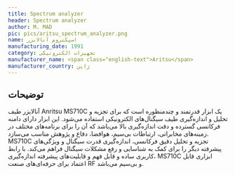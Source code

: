 ```yaml
---
title: Spectrum analyzer
header: Spectrum analyzer
author: M. MAD
pic: pics/aritsu_spectrum_analyzer.png
name: اسپکتروم آنالایزر
manufacturing_date: 1991
category: تجهیزات الکترونیکی
manufacturer_name: <span class="english-text">Aritsu</span>
manufacturer_country: ژاپن
---
```


<h2 class="fa-IR-explanation-header">توضیحات</h2>
<p>
آنالایزر طیف
<span class="english-text">Anritsu MS710C</span>
یک ابزار قدرتمند و چندمنظوره است که برای تجزیه و تحلیل و اندازه‌گیری طیف
سیگنال‌های الکترونیکی استفاده می‌شود. این ابزار دارای دامنه فرکانسی گسترده و
دقت اندازه‌گیری بالا می‌باشد که آن را برای برنامه‌های مختلف در زمینه‌های
مخابراتی، ارتباطات بی‌سیم، هوافضا، دفاع و پژوهش مناسب می‌سازد.
<span class="english-text">MS710C</span>
تجزیه و تحلیل دقیق فرکانسی، اندازه‌گیری قدرت سیگنال و ویژگی‌های پیشرفته دیگر
را برای کمک به شناسایی و رفع مشکلات سیگنال فراهم می‌کند. با رابط کاربری ساده و
قابل فهم و قابلیت‌های پیشرفته اندازه‌گیری،
<span class="english-text">MS710C</span>
ابزاری قابل اعتماد برای حرفه‌ای‌های صنعت
<span class="english-text">RF</span>
و بی‌سیم می‌باشد.
</p>

